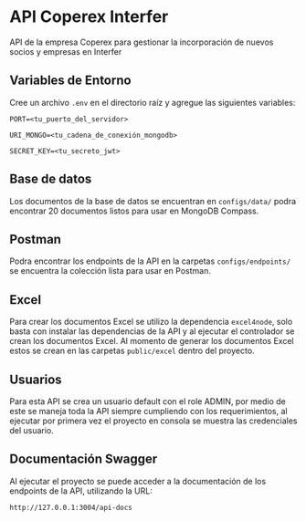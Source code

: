 # API Coperex Interfer

API de la empresa Coperex para gestionar la incorporación de nuevos socios y empresas en Interfer

## Variables de Entorno

Cree un archivo `.env` en el directorio raíz y agregue las siguientes variables:

```
PORT=<tu_puerto_del_servidor>

URI_MONGO=<tu_cadena_de_conexión_mongodb>

SECRET_KEY=<tu_secreto_jwt>
```

## Base de datos

Los documentos de la base de datos se encuentran en `configs/data/` podra encontrar 20 documentos listos para usar en MongoDB Compass.

## Postman

Podra encontrar los endpoints de la API en la carpetas `configs/endpoints/` se encuentra la colección lista para usar en Postman.

## Excel

Para crear los documentos Excel se utilizo la dependencia `excel4node`, solo basta con instalar las dependencias de la API y al ejecutar el controlador se crean los documentos Excel.
Al momento de generar los documentos Excel estos se crean en las carpetas `public/excel` dentro del proyecto.

## Usuarios

Para esta API se crea un usuario default con el role ADMIN, por medio de este se maneja toda la API siempre cumpliendo con los requerimientos, al ejecutar por primera vez el proyecto en consola se muestra las credenciales del usuario.

## Documentación Swagger

Al ejecutar el proyecto se puede acceder a la documentación de los endpoints de la API, utilizando la URL:
```
http://127.0.0.1:3004/api-docs
```